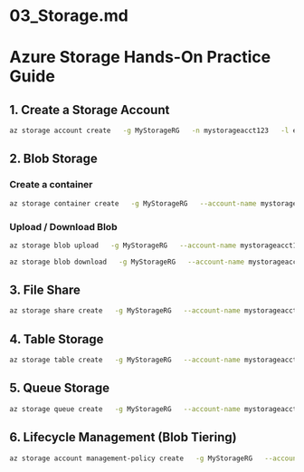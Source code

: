 # 03_Storage.md

# Azure Storage Hands-On Practice Guide

## 1. Create a Storage Account
```bash
az storage account create   -g MyStorageRG   -n mystorageacct123   -l eastus   --sku Standard_LRS   --kind StorageV2
```

## 2. Blob Storage
### Create a container
```bash
az storage container create   -g MyStorageRG   --account-name mystorageacct123   -n mycontainer   --public-access blob
```

### Upload / Download Blob
```bash
az storage blob upload   -g MyStorageRG   --account-name mystorageacct123   -c mycontainer   -f ./file.txt   -n file.txt

az storage blob download   -g MyStorageRG   --account-name mystorageacct123   -c mycontainer   -n file.txt   -f ./downloaded_file.txt
```

## 3. File Share
```bash
az storage share create   -g MyStorageRG   --account-name mystorageacct123   -n myfileshare
```

## 4. Table Storage
```bash
az storage table create   -g MyStorageRG   --account-name mystorageacct123   -n mytable
```

## 5. Queue Storage
```bash
az storage queue create   -g MyStorageRG   --account-name mystorageacct123   -n myqueue
```

## 6. Lifecycle Management (Blob Tiering)
```bash
az storage account management-policy create   -g MyStorageRG   --account-name mystorageacct123   --policy @policy.json
```
